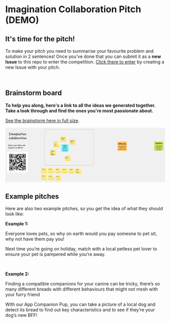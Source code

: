 # Imagination Collaboration Pitch (DEMO)

## It's time for the pitch!

To make your pitch you need to summarise your favourite problem and solution in 2 sentences!
Once you've done that you can submit it as a **new Issue** to this repo to enter the competition. 
[Click there to enter](https://github.com/reneenoble/Imagination-Collaboration-demo/issues) by creating a new Issue with your pitch.

<br>

## Brainstorm board
**To help you along, here's a link to all the ideas we generated together. Take a look through and find the ones you're most passionate about.**

[See the brainstorm here in full size](Imagination-Collaboration-Demo.png).

![Brainstorm of ideas for helping pet owners with technology](Imagination-Collaboration-Demo.png)


## Example pitches
Here are also two example pitches, so you get the idea of what they should look like:

**Example 1:**

Everyone loves pets, so why on earth would you pay someone to pet sit, why not have them pay you! 

Next time you’re going on holiday, match with a local petless pet lover to ensure your pet is pampered while you’re away. 

<br>

**Example 2:**

Finding a compatible companions for your canine can be tricky, there’s so many different breads with different behaviours that might not mesh with your furry friend 

With our App Companion Pup, you can take a picture of a local dog and detect its bread to find out key characteristics and to see if they’re your dog’s new BFF!


